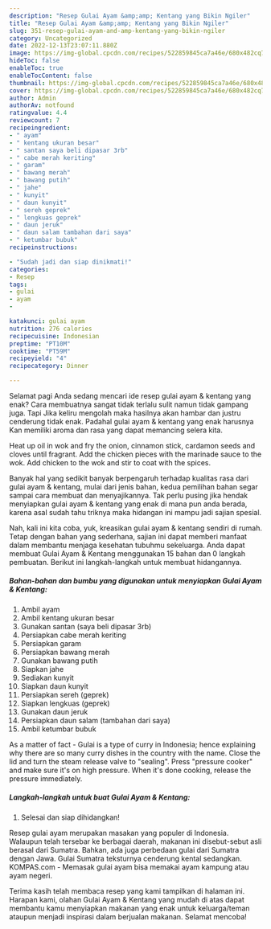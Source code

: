 ```yaml
---
description: "Resep Gulai Ayam &amp;amp; Kentang yang Bikin Ngiler"
title: "Resep Gulai Ayam &amp;amp; Kentang yang Bikin Ngiler"
slug: 351-resep-gulai-ayam-and-amp-kentang-yang-bikin-ngiler
category: Uncategorized
date: 2022-12-13T23:07:11.880Z
image: https://img-global.cpcdn.com/recipes/522859845ca7a46e/680x482cq70/gulai-ayam-kentang-foto-resep-utama.jpg
hideToc: false
enableToc: true
enableTocContent: false
thumbnail: https://img-global.cpcdn.com/recipes/522859845ca7a46e/680x482cq70/gulai-ayam-kentang-foto-resep-utama.jpg
cover: https://img-global.cpcdn.com/recipes/522859845ca7a46e/680x482cq70/gulai-ayam-kentang-foto-resep-utama.jpg
author: Admin
authorAv: notfound
ratingvalue: 4.4
reviewcount: 7
recipeingredient:
- " ayam"
- " kentang ukuran besar"
- " santan saya beli dipasar 3rb"
- " cabe merah keriting"
- " garam"
- " bawang merah"
- " bawang putih"
- " jahe"
- " kunyit"
- " daun kunyit"
- " sereh geprek"
- " lengkuas geprek"
- " daun jeruk"
- " daun salam tambahan dari saya"
- " ketumbar bubuk"
recipeinstructions:

- "Sudah jadi dan siap dinikmati!"
categories:
- Resep
tags:
- gulai
- ayam
- 

katakunci: gulai ayam  
nutrition: 276 calories
recipecuisine: Indonesian
preptime: "PT10M"
cooktime: "PT59M"
recipeyield: "4"
recipecategory: Dinner

---
```



Selamat pagi Anda sedang mencari ide resep gulai ayam &amp; kentang yang enak? Cara membuatnya sangat tidak terlalu sulit namun tidak gampang juga. Tapi Jika keliru mengolah maka hasilnya akan hambar dan justru cenderung tidak enak. Padahal gulai ayam &amp; kentang yang enak harusnya Kan memiliki aroma dan rasa yang dapat memancing selera kita.


Heat up oil in wok and fry the onion, cinnamon stick, cardamon seeds and cloves until fragrant. Add the chicken pieces with the marinade sauce to the wok. Add chicken to the wok and stir to coat with the spices.

Banyak hal yang sedikit banyak berpengaruh terhadap kualitas rasa dari gulai ayam &amp; kentang, mulai dari jenis bahan, kedua pemilihan bahan segar sampai cara membuat dan menyajikannya. Tak perlu pusing jika hendak menyiapkan gulai ayam &amp; kentang yang enak di mana pun anda berada, karena asal sudah tahu triknya maka hidangan ini mampu jadi sajian spesial.


Nah, kali ini kita coba, yuk, kreasikan gulai ayam &amp; kentang sendiri di rumah. Tetap dengan bahan yang sederhana, sajian ini dapat memberi manfaat dalam membantu menjaga kesehatan tubuhmu sekeluarga. Anda dapat membuat Gulai Ayam &amp; Kentang menggunakan 15 bahan dan 0 langkah pembuatan. Berikut ini langkah-langkah untuk membuat hidangannya.

<!--inarticleads1-->

##### Bahan-bahan dan bumbu yang digunakan untuk menyiapkan Gulai Ayam &amp; Kentang:

1. Ambil  ayam
1. Ambil  kentang ukuran besar
1. Gunakan  santan (saya beli dipasar 3rb)
1. Persiapkan  cabe merah keriting
1. Persiapkan  garam
1. Persiapkan  bawang merah
1. Gunakan  bawang putih
1. Siapkan  jahe
1. Sediakan  kunyit
1. Siapkan  daun kunyit
1. Persiapkan  sereh (geprek)
1. Siapkan  lengkuas (geprek)
1. Gunakan  daun jeruk
1. Persiapkan  daun salam (tambahan dari saya)
1. Ambil  ketumbar bubuk


As a matter of fact - Gulai is a type of curry in Indonesia; hence explaining why there are so many curry dishes in the country with the name. Close the lid and turn the steam release valve to &#34;sealing&#34;. Press &#34;pressure cooker&#34; and make sure it&#39;s on high pressure. When it&#39;s done cooking, release the pressure immediately. 

<!--inarticleads2-->

##### Langkah-langkah untuk buat Gulai Ayam &amp; Kentang:


1. Selesai dan siap dihidangkan!

Resep gulai ayam merupakan masakan yang populer di Indonesia. Walaupun telah tersebar ke berbagai daerah, makanan ini disebut-sebut asli berasal dari Sumatra. Bahkan, ada juga perbedaan gulai dari Sumatra dengan Jawa. Gulai Sumatra teksturnya cenderung kental sedangkan. KOMPAS.com - Memasak gulai ayam bisa memakai ayam kampung atau ayam negeri. 

Terima kasih telah membaca resep yang kami tampilkan di halaman ini. Harapan kami, olahan Gulai Ayam &amp; Kentang yang mudah di atas dapat membantu kamu menyiapkan makanan yang enak untuk keluarga/teman ataupun menjadi inspirasi dalam berjualan makanan. Selamat mencoba!
